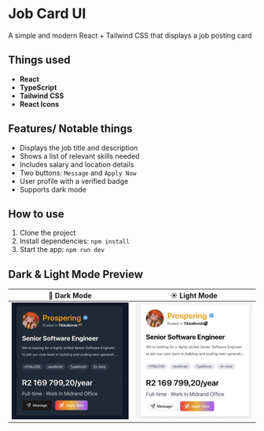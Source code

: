# Job Card UI

A simple and modern React + Tailwind CSS that displays a job posting card

## Things used

- **React**
- **TypeScript**
- **Tailwind CSS**
- **React Icons**

## Features/ Notable things

- Displays the job title and description
- Shows a list of relevant skills needed
- Includes salary and location details
- Two buttons: `Message` and `Apply Now`
- User profile with a verified badge
- Supports dark mode

## How to use

1. Clone the project
2. Install dependencies: `npm install`
3. Start the app: `npm run dev`


## Dark & Light Mode Preview

<table>
  <thead>
    <tr>
      <th align="center">🌙 Dark Mode</th>
      <th align="center">☀️ Light Mode</th>
    </tr>
  </thead>
  <tbody>
    <tr>
      <td align="center">
        <img src="dark.jpg" alt="Dark Mode Screenshot" width="300" />
      </td>
      <td align="center">
        <img src="light.jpg" alt="Light Mode Screenshot" width="300" />
      </td>
    </tr>
  </tbody>
</table>
